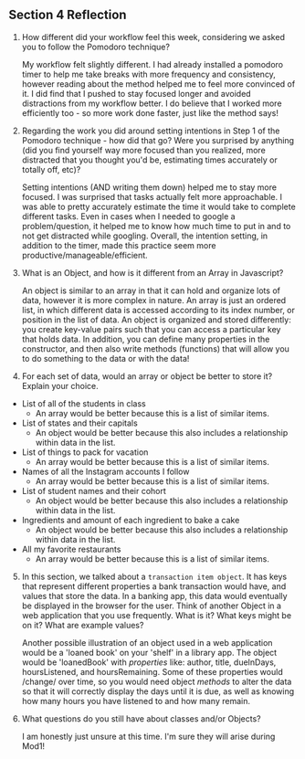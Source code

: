 ## Section 4 Reflection

1. How different did your workflow feel this week, considering we asked you to follow the Pomodoro technique?

    My workflow felt slightly different. I had already installed a pomodoro timer to help me take breaks with more frequency and consistency, however reading about the method helped me to feel more convinced of it. I did find that I pushed to stay focused longer and avoided distractions from my workflow better. I do believe that I worked more efficiently too - so more work done faster, just like the method says!


2. Regarding the work you did around setting intentions in Step 1 of the Pomodoro technique - how did that go? Were you surprised by anything (did you find yourself way more focused than you realized, more distracted that you thought you'd be, estimating times accurately or totally off, etc)?

    Setting intentions (AND writing them down) helped me to stay more focused. I was surprised that tasks actually felt more approachable. I was able to pretty accurately estimate the time it would take to complete different tasks. Even in cases when I needed to google a problem/question, it helped me to know how much time to put in and to not get distracted while googling. Overall, the intention setting, in addition to the timer, made this practice seem more productive/manageable/efficient.


3. What is an Object, and how is it different from an Array in Javascript?

    An object is similar to an array in that it can hold and organize lots of data, however it is more complex in nature. An array is just an ordered list, in which different data is accessed according to its index number, or position in the list of data. An object is organized and stored differently: you create key-value pairs such that you can access a particular key that holds data. In addition, you can define many properties in the constructor, and then also write methods (functions) that will allow you to do something to the data or with the data!


4. For each set of data, would an array or object be better to store it? Explain your choice.

  * List of all of the students in class
    - An array would be better because this is a list of similar items.
  * List of states and their capitals
    - An object would be better because this also includes a relationship within data in the list.
  * List of things to pack for vacation
    - An array would be better because this is a list of similar items.
  * Names of all the Instagram accounts I follow
    - An array would be better because this is a list of similar items.
  * List of student names and their cohort
    - An object would be better because this also includes a relationship within data in the list.
  * Ingredients and amount of each ingredient to bake a cake
    - An object would be better because this also includes a relationship within data in the list.
  * All my favorite restaurants
    - An array would be better because this is a list of similar items.

5. In this section, we talked about a `transaction item object`. It has keys that represent different properties a bank transaction would have, and values that store the data. In a banking app, this data would eventually be displayed in the browser for the user. Think of another Object in a web application that you use frequently. What is it? What keys might be on it? What are example values?

    Another possible illustration of an object used in a web application would be a 'loaned book' on your 'shelf' in a library app. The object would be 'loanedBook' with *properties* like: author, title, dueInDays, hoursListened, and hoursRemaining. Some of these properties would /change/ over time, so you would need object *methods* to alter the data so that it will correctly display the days until it is due, as well as knowing how many hours you have listened to and how many remain.

6. What questions do you still have about classes and/or Objects?

    I am honestly just unsure at this time. I'm sure they will arise during Mod1!
